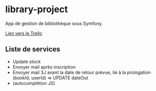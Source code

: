 # library-project
App de gestion de bibliothèque sous Symfony.

[Lien vers le Trello](https://trello.com/b/vyD8mOaB/library)

## Liste de services

* Update stock
* Envoyer mail après inscription
* Envoyer mail 3J avant la date de retour prévue, lié à la prologation (bookId, userId) => UPDATE dateOut
* (autocomplétion JS)
